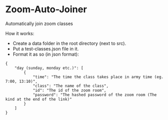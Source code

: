 # Zoom-Auto-Joiner
Automatically join zoom classes

How it works:
* Create a data folder in the root directory (next to src).
* Put a test-classes.json file in it.
* Format it as so (in json format): 

```
{
    "day (sunday, monday etc.)": [
        {
            "time": "The time the class takes place in army time (eg. 7:00, 13:10)",
            "class": "The name of the class",
            "id": "The id of the zoom room",
            "password": "The hashed password of the zoom room (The kind at the end of the link)"
        }
    ]
}
```